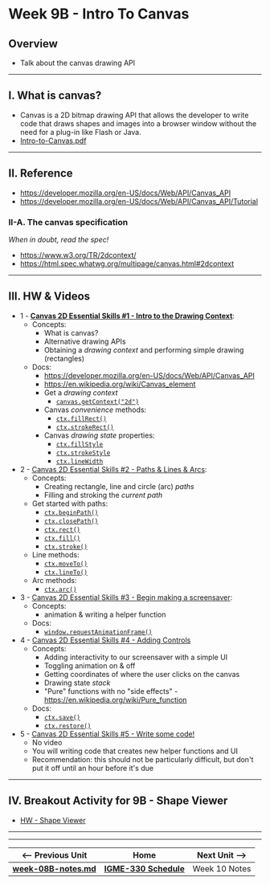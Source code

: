 # Week 9B - Intro To Canvas

## Overview

- Talk about the canvas drawing API

<hr>

## I. What is canvas?
- Canvas is a 2D bitmap drawing API that allows the developer to write code that draws shapes and images into a browser window without the need for a plug-in like Flash or Java. 
- [Intro-to-Canvas.pdf](https://github.com/tonethar/IGME-330-Master/blob/master/presentations/Intro-to-Canvas.pdf)

<hr>

## II. Reference
- https://developer.mozilla.org/en-US/docs/Web/API/Canvas_API
- https://developer.mozilla.org/en-US/docs/Web/API/Canvas_API/Tutorial

### II-A. The canvas specification
*When in doubt, read the spec!*
- https://www.w3.org/TR/2dcontext/
- https://html.spec.whatwg.org/multipage/canvas.html#2dcontext

<hr>

## III. HW & Videos
- 1 - [**Canvas 2D Essential Skills #1 - Intro to the Drawing Context**](https://github.com/tonethar/IGME-330-Master/blob/master/notes/1-canvas-intro-to-drawing-context.md):
  - Concepts:
    - What is canvas?
    - Alternative drawing APIs
    - Obtaining a *drawing context* and performing simple drawing (rectangles)
  - Docs:
    - https://developer.mozilla.org/en-US/docs/Web/API/Canvas_API
    - https://en.wikipedia.org/wiki/Canvas_element
    - Get a *drawing context*
      - [`canvas.getContext("2d")`](https://developer.mozilla.org/en-US/docs/Web/API/HTMLCanvasElement/getContext)
    - Canvas *convenience* methods:
      - [`ctx.fillRect()`](https://developer.mozilla.org/en-US/docs/Web/API/CanvasRenderingContext2D/fillRect)
      - [`ctx.strokeRect()`](https://developer.mozilla.org/en-US/docs/Web/API/CanvasRenderingContext2D/strokeRect)
    - Canvas *drawing state* properties:
      - [`ctx.fillStyle`](https://developer.mozilla.org/en-US/docs/Web/API/CanvasRenderingContext2D/fillStyle)
      - [`ctx.strokeStyle`](https://developer.mozilla.org/en-US/docs/Web/API/CanvasRenderingContext2D/strokeStyle)
      - [`ctx.lineWidth`](https://developer.mozilla.org/en-US/docs/Web/API/CanvasRenderingContext2D/lineWidth)
- 2 - [Canvas 2D Essential Skills #2 - Paths & Lines & Arcs](https://github.com/tonethar/IGME-330-Master/blob/master/notes/2-canvas-paths-lines-arcs.md):
  - Concepts:
    - Creating rectangle, line and circle (arc) *paths*
    - Filling and stroking the *current path*
  - Get started with paths:
    - [`ctx.beginPath()`](https://developer.mozilla.org/en-US/docs/Web/API/CanvasRenderingContext2D/beginPath)
    - [`ctx.closePath()`](https://developer.mozilla.org/en-US/docs/Web/API/CanvasRenderingContext2D/closePath)
    - [`ctx.rect()`](https://developer.mozilla.org/en-US/docs/Web/API/CanvasRenderingContext2D/rect)
    - [`ctx.fill()`](https://developer.mozilla.org/en-US/docs/Web/API/CanvasRenderingContext2D/fill)
    - [`ctx.stroke()`](https://developer.mozilla.org/en-US/docs/Web/API/CanvasRenderingContext2D/stroke)
  - Line methods:
    - [`ctx.moveTo()`](https://developer.mozilla.org/en-US/docs/Web/API/CanvasRenderingContext2D/moveTo)
    - [`ctx.lineTo()`](https://developer.mozilla.org/en-US/docs/Web/API/CanvasRenderingContext2D/lineTo)
  - Arc methods:
    - [`ctx.arc()`](https://developer.mozilla.org/en-US/docs/Web/API/CanvasRenderingContext2D/arc)
- 3 - [Canvas 2D Essential Skills #3 - Begin making a screensaver](https://github.com/tonethar/IGME-330-Master/blob/master/notes/3-begin-making-screensaver.md):
  - Concepts:
    - animation & writing a helper function
  - Docs:
    - [`window.requestAnimationFrame()`](https://developer.mozilla.org/en-US/docs/Web/API/window/requestAnimationFrame)
- 4 - [Canvas 2D Essential Skills #4 - Adding Controls](https://github.com/tonethar/IGME-330-Master/blob/master/notes/4-adding-controls.md)
  - Concepts:
    - Adding interactivity to our screensaver with a simple UI
    - Toggling animation on & off
    - Getting coordinates of where the user clicks on the canvas
    - Drawing state *stack*
    - "Pure" functions with no "side effects" - https://en.wikipedia.org/wiki/Pure_function
  - Docs:
    - [`ctx.save()`](https://developer.mozilla.org/en-US/docs/Web/API/CanvasRenderingContext2D/save)
    - [`ctx.restore()`](https://developer.mozilla.org/en-US/docs/Web/API/CanvasRenderingContext2D/restore)
- 5 - [Canvas 2D Essential Skills #5 - Write some code!](https://github.com/tonethar/IGME-330-Master/blob/master/notes/5-write-some-code.md)
  - No video
  - You will writing code that creates new helper functions and UI
  - Recommendation: this should not be particularly difficult, but don't put it off until an hour before it's due

<hr>

## IV. Breakout Activity for 9B - Shape Viewer

- [HW - Shape Viewer](https://github.com/tonethar/IGME-330-Master/blob/master/notes/HW-shape-viewer-2211.md)

<hr><hr>


| <-- Previous Unit | Home | Next Unit -->
| --- | --- | --- 
| [**week-08B-notes.md**](week-08B-notes.md)     |  [**IGME-330 Schedule**](../schedule.md) | Week 10 Notes
